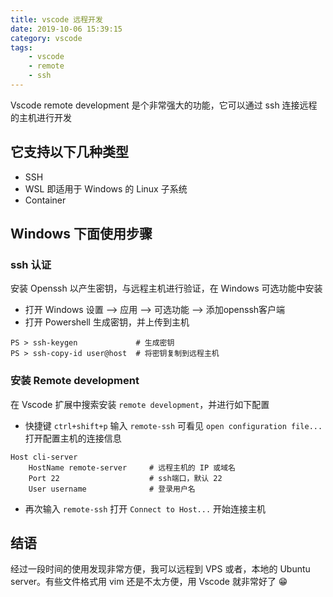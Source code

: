 ```yaml
---
title: vscode 远程开发
date: 2019-10-06 15:39:15
category: vscode
tags:
    - vscode
    - remote
    - ssh
---
```

Vscode remote development 是个非常强大的功能，它可以通过 ssh 连接远程的主机进行开发

## 它支持以下几种类型

- SSH
- WSL 即适用于 Windows 的 Linux 子系统
- Container


## Windows 下面使用步骤

### ssh 认证
安装 Openssh 以产生密钥，与远程主机进行验证，在 Windows 可选功能中安装

- 打开 Windows 设置 --> 应用 --> 可选功能 --> 添加openssh客户端
- 打开 Powershell 生成密钥，并上传到主机

```psh
PS > ssh-keygen             # 生成密钥
PS > ssh-copy-id user@host  # 将密钥复制到远程主机
```

### 安装 Remote development
在 Vscode 扩展中搜索安装 `remote development`，并进行如下配置

- 快捷键 `ctrl+shift+p`
  输入 `remote-ssh`
  可看见 `open configuration file...`
  打开配置主机的连接信息

```config
Host cli-server
    HostName remote-server     # 远程主机的 IP 或域名
    Port 22                    # ssh端口，默认 22
    User username              # 登录用户名
```

- 再次输入 `remote-ssh` 打开 `Connect to Host...` 开始连接主机


## 结语
经过一段时间的使用发现非常方便，我可以远程到 VPS 或者，本地的 Ubuntu server。有些文件格式用 vim 还是不太方便，用 Vscode 就非常好了 😁